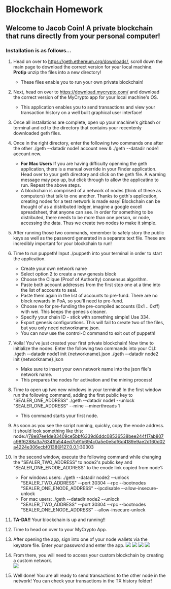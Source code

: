 # Blockchain Homework

## Welcome to Jacob Coin! A private blockchain that runs directly from your personal computer! 

### Installation is as follows... 

1. Head on over to https://geth.ethereum.org/downloads/, scroll down the main page to download the correct version for your local machine. **Protip** unzip the files into a new directory! 
    - These files enable you to run your own private blockchain!
2. Next, head on over to https://download.mycrypto.com/ and download the correct version of the MyCrypto app for your local machine's OS.
    - This application enables you to send transactions and view your transaction history on a well built graphical user interface!
3. Once all installations are complete, open up your machine's gitbash or terminal and cd to the directory that contains your recentenly downloaded geth files.
4. Once in the right directory, enter the following two commands one after the other ./geth --datadir node1 account new & ./geth --datadir node1 account new.
    - **For Mac Users** If you are having difficulty openning the geth application, there is a manual override in your Finder application. Head over to your geth directory and click on the geth file. A warning message may pop up, but click through to allow the applicatino to run. Repeat the above steps.
    - A blockchain is comprised of a network of nodes (think of these as computers) that talk to one another. Thanks to geth's application, creating nodes for a test network is made easy! Blockchain can be thought of as a distributed ledger, imagine a google excell spreadsheet, that anyone can see. In order for something to be distributed, there needs to be more than one person, or node, accessing the data. Thus we create two nodes to make it simple. 
5. After running those two commands, remember to safely story the public keys as well as the password generated in a separate text file. These are incredibly important for your blockchain to run!
6.  Time to run puppeth! Input ./puppeth into your terminal in order to start the application.
    - Create your own network name
    - Select option 2 to create a new genesis block
    - Choose the Clique (Proof of Authority) consensus algorithm.
    - Paste both account addresses from the first step one at a time into the list of accounts to seal.
    - Paste them again in the list of accounts to pre-fund. There are no block rewards in PoA, so you'll need to pre-fund.
    - Choose no for pre-funding the pre-compiled accounts (0x1 .. 0xff) with wei. This keeps the genesis cleaner.
    - Specify your chain ID - stick with something simple! Use 334.
    - Export genesis configurations. This will fail to create two of the files, but you only need networkname.json.
    - You can now use the control-C command to exit out of puppeth!
7. Voila! You've just created your first private blockchain! Now time to initialize the nodes. Enter the following two commands into your CLI: ./geth --datadir node1 init {networkname}.json ./geth --datadir node2 init {networkname}.json 
    - Make sure to insert your own network name into the json file's network name.
    - This prepares the nodes for activation and the mining process!
8. Time to open up two new windows in your terminal! In the first window run the following command, adding the first public key to "SEALER_ONE_ADDRESS" ./geth --datadir node1 --unlock "SEALER_ONE_ADDRESS" --mine --minerthreads 1
    - This command starts your first node.
9. As soon as you see the script running, quickly, copy the enode address. It should look something like this: node://78e87ee1de83409ce5bbf6339d6ddc08536538bee244f17ab807c98f6288a3a7634ffa544ed7b91b694c0a5e0e5df6d4189e9ae2d160d02a4224e306ecbf0138@127.0.0.1:30303
10. In the second window, execute the following command while changing the "SEALER_TWO_ADDRESS" to node2's public key and "SEALER_ONE_ENODE_ADDRESS" to the enode link copied from node1:
    - For windows users: ./geth --datadir node2 --unlock "SEALER_TWO_ADDRESS" --port 30304 --rpc --bootnodes "SEALER_ONE_ENODE_ADDRESS" --ipcdisable --allow-insecure-unlock   
    - For mac users: ./geth --datadir node2 --unlock "SEALER_TWO_ADDRESS" --port 30304 --rpc --bootnodes "SEALER_ONE_ENODE_ADDRESS" --allow-insecure-unlock
11. **TA-DA!!** Your blockchain is up and running!!
12. Time to head on over to your MyCrypto App. 
13. After opening the app, sign into one of your node wallets via the keystore file. Enter your password and enter the app. 
![](/Resources/MyCrypto1.png)
![](/Resources/MyCrypto2.png)
![](/Resources/MyCrypto3.png)
![](/Resources/MyCrypto4.png)

14. From there, you will need to access your custom blockchain by creating a custom network.  
![](/Resources/MyCrypto5.png)

15. Well done! You are all ready to send transactions to the other node in the network! You can check your transactions in the TX history folder!